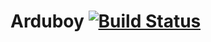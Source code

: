 # Arduboy [![Build Status](https://travis-ci.org/bendo/iot.svg?branch=master)](https://travis-ci.org/bendo/iot)
